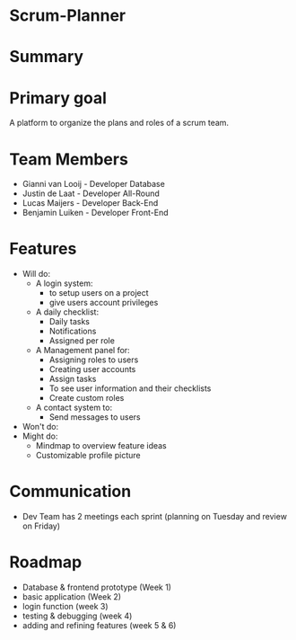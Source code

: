 # Scrum-Planner

# Summary

# Primary goal
  A platform to organize the plans and roles of a scrum team.

# Team Members
  * Gianni van Looij - Developer Database
  * Justin de Laat - Developer All-Round
  * Lucas Maijers - Developer Back-End
  * Benjamin Luiken - Developer Front-End

# Features
  * Will do: 
    * A login system:
      * to setup users on a project
      * give users account privileges
    * A daily checklist:
      * Daily tasks
      * Notifications
      * Assigned per role
    * A Management panel for:
      * Assigning roles to users
      * Creating user accounts
      * Assign tasks
      * To see user information and their checklists
      * Create custom roles
    * A contact system to:
      * Send messages to users
  * Won't do:
  * Might do:
    * Mindmap to overview feature ideas 
    * Customizable profile picture

# Communication
  * Dev Team has 2 meetings each sprint (planning on Tuesday and review on Friday)

# Roadmap
  * Database & frontend  prototype (Week 1)
  * basic application              (Week 2)
  * login function                 (week 3)
  * testing & debugging            (week 4)
  * adding and refining features   (week 5 & 6)
  
